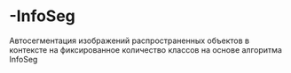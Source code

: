 # -InfoSeg
Автосегментация изображений распространенных объектов в контексте на фиксированное количество классов на основе алгоритма InfoSeg
